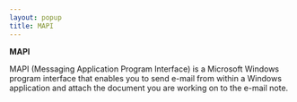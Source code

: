 ```yaml
---
layout: popup
title: MAPI
---
```



**MAPI**


MAPI (Messaging Application Program Interface) is a Microsoft Windows  program interface that enables you to send e-mail from within a Windows  application and attach the document you are working on to the e-mail note.
